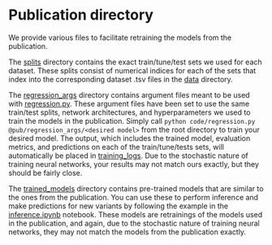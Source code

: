 # Publication directory
We provide various files to facilitate retraining the models from the publication.

The [splits](splits) directory contains the exact train/tune/test sets we used for each dataset. 
These splits consist of numerical indices for each of the sets that index into the corresponding dataset .tsv files in the [data](../data) directory.

The [regression_args](regression_args) directory contains argument files meant to be used with [regression.py](../code/regression.py). 
These argument files have been set to use the same train/test splits, network architectures, and hyperparameters we used to train the models in the publication. 
Simply call `python code/regression.py @pub/regression_args/<desired model>` from the root directory to train your desired model.
The output, which includes the trained model, evaluation metrics, and predictions on each of the train/tune/tests sets, will automatically be placed in [training_logs](../output/training_logs).
Due to the stochastic nature of training neural networks, your results may not match ours exactly, but they should be fairly close.
  
The [trained_models](trained_models) directory contains pre-trained models that are similar to the ones from the publication. 
You can use these to perform inference and make predictions for new variants by following the example in the [inference.ipynb](../notebooks/inference.ipynb) notebook.
These models are retrainings of the models used in the publication, and again, due to the stochastic nature of training neural networks, they may not match the models from the publication exactly. 